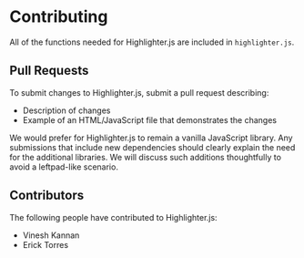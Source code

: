 # Contributing

All of the functions needed for Highlighter.js are included in `highlighter.js`.

## Pull Requests

To submit changes to Highlighter.js, submit a pull request describing:

- Description of changes
- Example of an HTML/JavaScript file that demonstrates the changes

We would prefer for Highlighter.js to remain a vanilla JavaScript library. Any submissions that include new dependencies should clearly explain the need for the additional libraries. We will discuss such additions thoughtfully to avoid a leftpad-like scenario.

## Contributors

The following people have contributed to Highlighter.js:

- Vinesh Kannan
- Erick Torres
